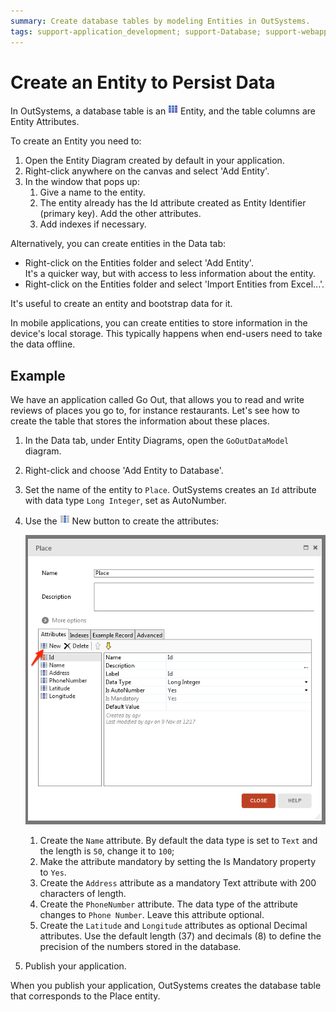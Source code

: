 ```yaml
---
summary: Create database tables by modeling Entities in OutSystems.
tags: support-application_development; support-Database; support-webapps
---
```


# Create an Entity to Persist Data
  
In OutSystems, a database table is an ![Entity](../../../shared/icons-service-studio/entity.png) Entity, and the table columns are Entity Attributes.

To create an Entity you need to:

1. Open the Entity Diagram created by default in your application. 
1. Right-click anywhere on the canvas and select 'Add Entity'.
1. In the window that pops up:
    1. Give a name to the entity.
    1. The entity already has the Id attribute created as Entity Identifier (primary key). Add the other attributes.
    1. Add indexes if necessary.

Alternatively, you can create entities in the Data tab:

* Right-click on the Entities folder and select 'Add Entity'.  
It's a quicker way, but with access to less information about the entity.
* Right-click on the Entities folder and select 'Import Entities from Excel...'.

It's useful to create an entity and bootstrap data for it.

In mobile applications, you can create entities to store information in the device's local storage. This typically happens when end-users need to take the data offline.


## Example

We have an application called Go Out, that allows you to read and write reviews of places you go to, for instance restaurants. Let's see how to create the table that stores the information about these places.

1. In the Data tab, under Entity Diagrams, open the `GoOutDataModel` diagram.

2. Right-click and choose 'Add Entity to Database'.

3. Set the name of the entity to `Place`. OutSystems creates an `Id` attribute with data type `Long Integer`, set as AutoNumber.

4. Use the ![Entity Attribute](../../../shared/icons-service-studio/entity-attribute.png) New button to create the attributes:

    ![](images/entity-editor.png)

    1. Create the `Name` attribute. By default the data type is set to `Text` and the length is `50`, change it to `100`;
    1. Make the attribute mandatory by setting the Is Mandatory property to `Yes`.
    1. Create the `Address` attribute as a mandatory Text attribute with 200 characters of length.
    1. Create the `PhoneNumber` attribute. The data type of the attribute changes to `Phone Number`. Leave this attribute optional. 
    1. Create the `Latitude` and `Longitude` attributes as optional Decimal attributes. Use the default length (37) and decimals (8) to define the precision of the numbers stored in the database.

5. Publish your application.

When you publish your application, OutSystems creates the database table that corresponds to the Place entity.
